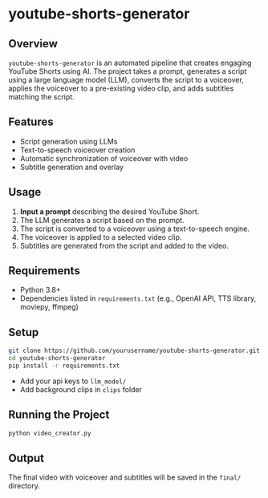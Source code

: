 # youtube-shorts-generator

## Overview

`youtube-shorts-generator` is an automated pipeline that creates engaging YouTube Shorts using AI. The project takes a prompt, generates a script using a large language model (LLM), converts the script to a voiceover, applies the voiceover to a pre-existing video clip, and adds subtitles matching the script.

## Features

- Script generation using LLMs
- Text-to-speech voiceover creation
- Automatic synchronization of voiceover with video
- Subtitle generation and overlay

## Usage

1. **Input a prompt** describing the desired YouTube Short.
2. The LLM generates a script based on the prompt.
3. The script is converted to a voiceover using a text-to-speech engine.
4. The voiceover is applied to a selected video clip.
5. Subtitles are generated from the script and added to the video.

## Requirements

- Python 3.8+
- Dependencies listed in `requirements.txt` (e.g., OpenAI API, TTS library, moviepy, ffmpeg)

## Setup

```bash
git clone https://github.com/yourusername/youtube-shorts-generator.git
cd youtube-shorts-generator
pip install -r requirements.txt
```

- Add your api keys to `llm_model/`
- Add background clips in `clips` folder

## Running the Project

```bash
python video_creator.py
```

## Output

The final video with voiceover and subtitles will be saved in the `final/` directory.
